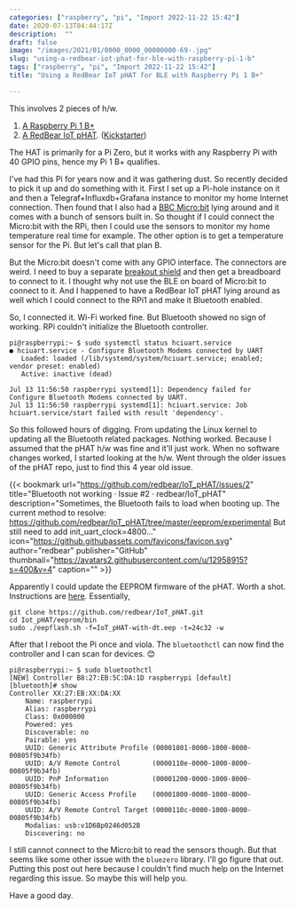 ```yaml
---
categories: ["raspberry", "pi", "Import 2022-11-22 15:42"]
date: 2020-07-13T04:44:17Z
description:  ""
draft: false
image: "/images/2021/01/0000_0000_00000000-69-.jpg"
slug: "using-a-redbear-iot-phat-for-ble-with-raspberry-pi-1-b"
tags: ["raspberry", "pi", "Import 2022-11-22 15:42"]
title: "Using a RedBear IoT pHAT for BLE with Raspberry Pi 1 B+"

---
```



This involves 2 pieces of h/w.

1. [A Raspberry Pi 1 B+](https://www.raspberrypi.org/products/raspberry-pi-1-model-b-plus/)
2. [A RedBear IoT pHAT](https://github.com/redbear/IoT_pHAT). ([Kickstarter](https://www.kickstarter.com/projects/redbearinc/iot-hat-for-raspberry-pi-a-must-have-for-pi-zero))

The HAT is primarily for a Pi Zero, but it works with any Raspberry Pi with 40 GPIO pins, hence my Pi 1 B+ qualifies.

I've had this Pi for years now and it was gathering dust. So recently decided to pick it up and do something with it. First I set up a Pi-hole instance on it and then a Telegraf+Influxdb+Grafana instance to monitor my home Internet connection. Then found that I also had a [BBC Micro:bit](https://microbit.org/get-started/user-guide/features-in-depth/) lying around and it comes with a bunch of sensors built in. So thought if I could connect the Micro:bit with the RPi, then I could use the sensors to monitor my home temperature real time for example. The other option is to get a temperature sensor for the Pi. But let's call that plan B.

But the Micro:bit doesn't come with any GPIO interface. The connectors are weird. I need to buy a separate [breakout shield](https://www.tanotis.com/products/sparkfun-sparkfun-micro-bit-breakout-with-headers) and then get a breadboard to connect to it. I thought why not use the BLE on board of Micro:bit to connect to it. And I happened to have a RedBear IoT pHAT lying around as well which I could connect to the RPi1 and make it Bluetooth enabled.

So, I connected it. Wi-Fi worked fine. But Bluetooth showed no sign of working. RPi couldn't initialize the Bluetooth controller.

```
pi@raspberrypi:~ $ sudo systemctl status hciuart.service
● hciuart.service - Configure Bluetooth Modems connected by UART
   Loaded: loaded (/lib/systemd/system/hciuart.service; enabled; vendor preset: enabled)
   Active: inactive (dead)

Jul 13 11:56:50 raspberrypi systemd[1]: Dependency failed for Configure Bluetooth Modems connected by UART.
Jul 13 11:56:50 raspberrypi systemd[1]: hciuart.service: Job hciuart.service/start failed with result 'dependency'.
```

So this followed hours of digging. From updating the Linux kernel to updating all the Bluetooth related packages. Nothing worked. Because I assumed that the pHAT h/w was fine and it'll just work. When no software changes worked, I started looking at the h/w. Went through the older issues of the pHAT repo, just to find this 4 year old issue.

{{< bookmark url="https://github.com/redbear/IoT_pHAT/issues/2" title="Bluetooth not working · Issue #2 · redbear/IoT_pHAT" description="Sometimes, the Bluetooth fails to load when booting up. The current method to resolve: https://github.com/redbear/IoT_pHAT/tree/master/eeprom/experimental But still need to add init_uart_clock=4800..." icon="https://github.githubassets.com/favicons/favicon.svg" author="redbear" publisher="GitHub" thumbnail="https://avatars2.githubusercontent.com/u/12958915?s=400&v=4" caption="" >}}

Apparently I could update the EEPROM firmware of the pHAT. Worth a shot. Instructions are [here](https://github.com/redbear/IoT_pHAT/tree/master/eeprom). Essentially,

```
git clone https://github.com/redbear/IoT_pHAT.git
cd Iot_pHAT/eeprom/bin
sudo ./eepflash.sh -f=IoT_pHAT-with-dt.eep -t=24c32 -w
```

After that I reboot the Pi once and viola. The `bluetoothctl` can now find the controller and I can scan for devices. 😊

```
pi@raspberrypi:~ $ sudo bluetoothctl
[NEW] Controller B8:27:EB:5C:DA:1D raspberrypi [default]
[bluetooth]# show
Controller XX:27:EB:XX:DA:XX
	Name: raspberrypi
	Alias: raspberrypi
	Class: 0x000000
	Powered: yes
	Discoverable: no
	Pairable: yes
	UUID: Generic Attribute Profile (00001801-0000-1000-8000-00805f9b34fb)
	UUID: A/V Remote Control        (0000110e-0000-1000-8000-00805f9b34fb)
	UUID: PnP Information           (00001200-0000-1000-8000-00805f9b34fb)
	UUID: Generic Access Profile    (00001800-0000-1000-8000-00805f9b34fb)
	UUID: A/V Remote Control Target (0000110c-0000-1000-8000-00805f9b34fb)
	Modalias: usb:v1D6Bp0246d052B
	Discovering: no
```

I still cannot connect to the Micro:bit to read the sensors though. But that seems like some other issue with the `bluezero` library. I'll go figure that out. Putting this post out here because I couldn't find much help on the Internet regarding this issue. So maybe this will help you.

Have a good day.

